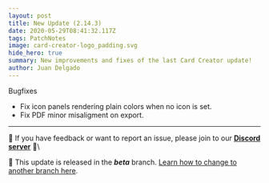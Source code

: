 ```yaml
---
layout: post
title: New Update (2.14.3)
date: 2020-05-29T08:41:32.117Z
tags: PatchNotes
image: card-creator-logo_padding.svg
hide_hero: true
summary: New improvements and fixes of the last Card Creator update!
author: Juan Delgado
---
```



Bugfixes

* Fix icon panels rendering plain colors when no icon is set.
* Fix PDF minor misaligment on export.

---

📌 If you have feedback or want to report an issue, please join to our **[Discord server](http://discord.gg/pixelatto)** 💬\

📌 This update is released in the ***beta*** branch. [Learn how to change to another branch here](/blog/beta-and-legacy-versions).